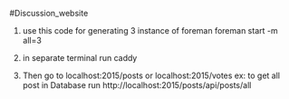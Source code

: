 #Discussion_website


1) use this code for generating 3 instance of foreman
foreman start -m all=3

2) in separate terminal run
caddy

3) Then go to localhost:2015/posts or localhost:2015/votes
ex: to get all post in Database run
http://localhost:2015/posts/api/posts/all
